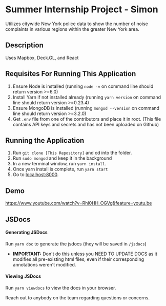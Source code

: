 # Summer Internship Project - Simon

Utilizes citywide New York police data to show the number of noise complaints in various regions within the greater New York area.

## Description

Uses Mapbox, Deck.GL, and React

## Requisites For Running This Application
1. Ensure Node is installed (running `node -v` on command line should return version >=6.0)
2. Install Yarn if not installed already (running `yarn version` on command line should return version >=0.23.4)
3. Ensure MongoDB is installed (running `mongod --version` on command line should return version >=3.2.0)
4. Get `.env` file from one of the contributors and place it in root. (This file contains API keys and secrets and has not been uploaded on Github)

## Running the Application
1. Run `git clone [This Repository]` and cd into the folder.
2. Run `sudo mongod` and keep it in the background
3. In a new terminal window, run `yarn install`.
4. Once yarn install is complete, run `yarn start`
5. Go to [localhost:8000](localhost:8000).

## Demo
https://www.youtube.com/watch?v=Rhl0HH_OGVg&feature=youtu.be

## JSDocs
#### Generating JSDocs
Run `yarn doc` to generate the jsdocs (they will be saved in `/jsdocs`)
  * **IMPORTANT:** Don't do this unless you NEED TO UPDATE DOCS as it modifies all pre-existing html files, even if their corresponding annotations weren't modified.

#### Viewing JSDocs
Run `yarn viewdocs` to view the docs in your browser.

Reach out to anybody on the team regarding questions or concerns.
